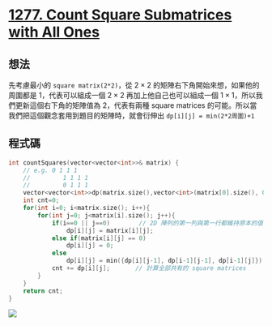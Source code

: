 # [1277. Count Square Submatrices with All Ones](https://leetcode.com/problems/count-square-submatrices-with-all-ones/)

## 想法
先考慮最小的 `square matrix(2*2)`，從 $2\times2$ 的矩陣右下角開始來想，如果他的周圍都是 1，代表可以組成一個 $2\times2$ 再加上他自己也可以組成一個 $1\times1$，所以我們更新這個右下角的矩陣值為 2，代表有兩種 square matrices 的可能。所以當我們把這個觀念套用到題目的矩陣時，就會衍伸出 `dp[i][j] = min(2*2周圍)+1`


## 程式碼
```cpp
int countSquares(vector<vector<int>>& matrix) {
    // e.g. 0 1 1 1
    //         1 1 1 1
    //         0 1 1 1
    vector<vector<int>>dp(matrix.size(),vector<int>(matrix[0].size(), 0));
    int cnt=0;
    for(int i=0; i<matrix.size(); i++){
        for(int j=0; j<matrix[i].size(); j++){
            if(i==0 || j==0)        // 2D 陣列的第一列與第一行都維持原本的值
                dp[i][j] = matrix[i][j];
            else if(matrix[i][j] == 0)
                dp[i][j] = 0;
            else
                dp[i][j] = min({dp[i][j-1], dp[i-1][j-1], dp[i-1][j]}) + 1;         // 看 dp[i][j] 的四周有沒有辦法組成更大的 square matrix  
            cnt += dp[i][j];       // 計算全部共有的 square matrices
        }
    }
    return cnt;
}
```
![](https://i.imgur.com/dN2yGes.png)